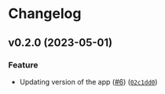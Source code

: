 # Changelog

<!--next-version-placeholder-->

## v0.2.0 (2023-05-01)
### Feature
* Updating version of the app ([#6](https://github.com/haseeb-ahmad1994/learning_python_project_setup/issues/6)) ([`02c1dd0`](https://github.com/haseeb-ahmad1994/learning_python_project_setup/commit/02c1dd08be475e16a6aeef8a415a11538bea9fb1))
